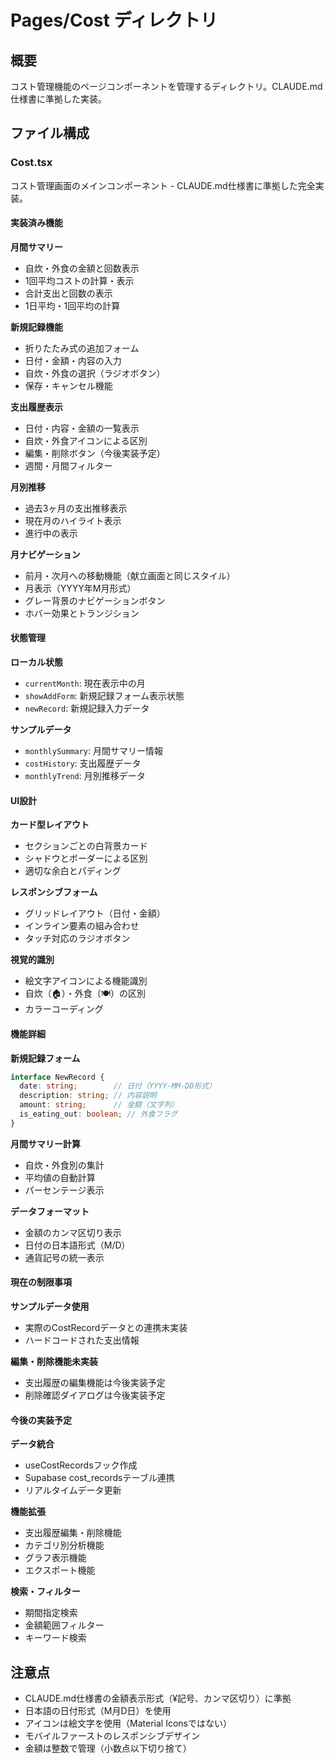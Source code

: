 # Pages/Cost ディレクトリ

## 概要
コスト管理機能のページコンポーネントを管理するディレクトリ。CLAUDE.md仕様書に準拠した実装。

## ファイル構成

### Cost.tsx
コスト管理画面のメインコンポーネント - CLAUDE.md仕様書に準拠した完全実装。

#### 実装済み機能

**月間サマリー**
- 自炊・外食の金額と回数表示
- 1回平均コストの計算・表示
- 合計支出と回数の表示
- 1日平均・1回平均の計算

**新規記録機能**
- 折りたたみ式の追加フォーム
- 日付・金額・内容の入力
- 自炊・外食の選択（ラジオボタン）
- 保存・キャンセル機能

**支出履歴表示**
- 日付・内容・金額の一覧表示
- 自炊・外食アイコンによる区別
- 編集・削除ボタン（今後実装予定）
- 週間・月間フィルター

**月別推移**
- 過去3ヶ月の支出推移表示
- 現在月のハイライト表示
- 進行中の表示

**月ナビゲーション**
- 前月・次月への移動機能（献立画面と同じスタイル）
- 月表示（YYYY年M月形式）
- グレー背景のナビゲーションボタン
- ホバー効果とトランジション

#### 状態管理

**ローカル状態**
- `currentMonth`: 現在表示中の月
- `showAddForm`: 新規記録フォーム表示状態
- `newRecord`: 新規記録入力データ

**サンプルデータ**
- `monthlySummary`: 月間サマリー情報
- `costHistory`: 支出履歴データ
- `monthlyTrend`: 月別推移データ

#### UI設計

**カード型レイアウト**
- セクションごとの白背景カード
- シャドウとボーダーによる区別
- 適切な余白とパディング

**レスポンシブフォーム**
- グリッドレイアウト（日付・金額）
- インライン要素の組み合わせ
- タッチ対応のラジオボタン

**視覚的識別**
- 絵文字アイコンによる機能識別
- 自炊（🏠）・外食（🍽️）の区別
- カラーコーディング

#### 機能詳細

**新規記録フォーム**
```typescript
interface NewRecord {
  date: string;        // 日付（YYYY-MM-DD形式）
  description: string; // 内容説明
  amount: string;      // 金額（文字列）
  is_eating_out: boolean; // 外食フラグ
}
```

**月間サマリー計算**
- 自炊・外食別の集計
- 平均値の自動計算
- パーセンテージ表示

**データフォーマット**
- 金額のカンマ区切り表示
- 日付の日本語形式（M/D）
- 通貨記号の統一表示

#### 現在の制限事項

**サンプルデータ使用**
- 実際のCostRecordデータとの連携未実装
- ハードコードされた支出情報

**編集・削除機能未実装**
- 支出履歴の編集機能は今後実装予定
- 削除確認ダイアログは今後実装予定

#### 今後の実装予定

**データ統合**
- useCostRecordsフック作成
- Supabase cost_recordsテーブル連携
- リアルタイムデータ更新

**機能拡張**
- 支出履歴編集・削除機能
- カテゴリ別分析機能
- グラフ表示機能
- エクスポート機能

**検索・フィルター**
- 期間指定検索
- 金額範囲フィルター
- キーワード検索

## 注意点
- CLAUDE.md仕様書の金額表示形式（¥記号、カンマ区切り）に準拠
- 日本語の日付形式（M月D日）を使用
- アイコンは絵文字を使用（Material Iconsではない）
- モバイルファーストのレスポンシブデザイン
- 金額は整数で管理（小数点以下切り捨て）